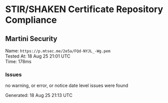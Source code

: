 # STIR/SHAKEN Certificate Repository Compliance

## Martini Security

Name: `https://p.mtsec.me/2e5a/FQd-NYJL_-Wg.pem`\
Tested At: 18 Aug 25 21:01 UTC\
Time: 178ms

### Issues

no warning, or error, or notice date level issues were found

Generated: 18 Aug 25 21:13 UTC